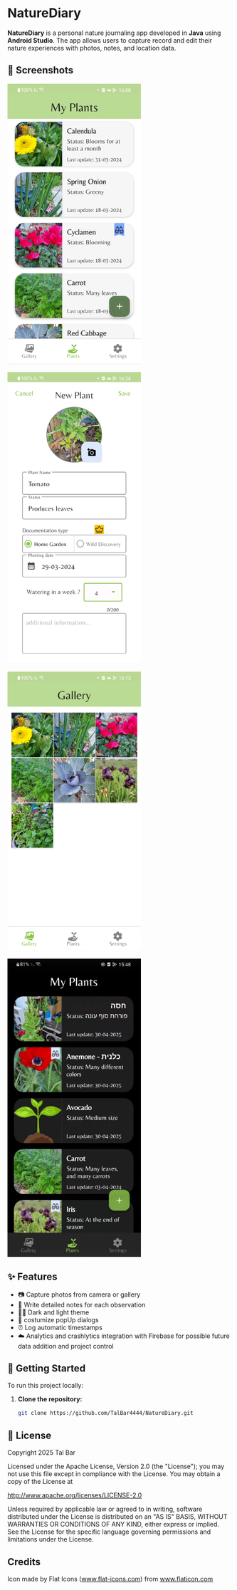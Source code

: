 # NatureDiary

**NatureDiary** is a personal nature journaling app developed in **Java** using **Android Studio**. 
The app allows users to capture record and edit their nature experiences with photos, notes, and location data.

## 📸 Screenshots

<p align="start">
   <kbd><img src="screenshots/main.png" alt="main" width="300"/></kbd>
</p>  

<p align="start">
   <kbd><img src="screenshots/newPlant.png" alt="Add new plant Activity" width="300"/></kbd>
</p>

<p align="start">
   <kbd><img src="screenshots/gallery.png" alt="Gallery" width="300"/></kbd>
</p>

<p align="start">
   <kbd><img src="screenshots/darkMode.png" alt="Dark Mode" width="300"/></kbd>
</p>

## ✨ Features

- 📷 Capture photos from camera or gallery  
- 📝 Write detailed notes for each observation  
- 🌙🔆 Dark and light theme
- 🎉 costumize popUp dialogs
- ⏰ Log automatic timestamps
- ☁️ Analytics and crashlytics integration with Firebase for possible future data addition and project control

## 🚀 Getting Started

To run this project locally:

1. **Clone the repository:**
   ```bash
   git clone https://github.com/TalBar4444/NatureDiary.git

## 📄 License
Copyright 2025 Tal Bar

Licensed under the Apache License, Version 2.0 (the "License"); you may not use this file except in compliance with the License. You may obtain a copy of the License at

http://www.apache.org/licenses/LICENSE-2.0

Unless required by applicable law or agreed to in writing, software distributed under the License is distributed on an "AS IS" BASIS, WITHOUT WARRANTIES OR CONDITIONS OF ANY KIND, either express or implied. See the License for the specific language governing permissions and limitations under the License.   

## Credits
Icon made by Flat Icons (www.flat-icons.com) from www.flaticon.com
